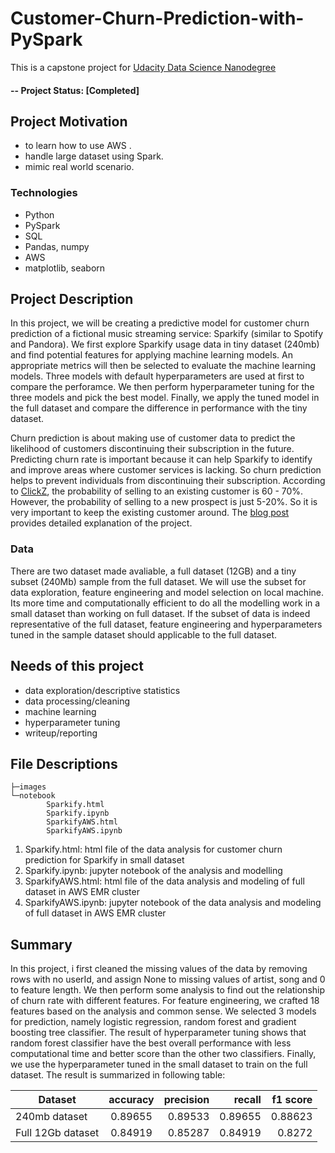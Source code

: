 # Customer-Churn-Prediction-with-PySpark

This is a capstone project for [Udacity Data Science Nanodegree](https://www.udacity.com/course/data-scientist-nanodegree--nd025) 

#### -- Project Status: [Completed]

## Project Motivation

* to learn how to use AWS .
* handle large dataset using Spark.
* mimic real world scenario.


### Technologies
* Python
* PySpark
* SQL
* Pandas, numpy
* AWS
* matplotlib, seaborn

## Project Description
In this project, we will be creating a predictive model for customer churn prediction of a fictional music streaming service: Sparkify (similar to Spotify and Pandora). We first explore Sparkify usage data in tiny dataset (240mb) and find potential features for applying machine learning models. An appropriate metrics will then be selected to evaluate the machine learning models. Three models with default hyperparameters are used at first to compare the perforamce. We then perform hyperparameter tuning for the three models and pick the best model. Finally, we apply the tuned model in the full dataset and compare the difference in performance with the tiny dataset.   

Churn prediction is about making use of customer data to predict the likelihood of customers discontinuing their subscription in the future. Predicting churn rate is important because it can help Sparkify to identify and improve areas where customer services is lacking. So churn prediction helps to prevent individuals from discontinuing their subscription. According to [ClickZ](https://www.clickz.com/are-ecommerce-customer-retention-strategies-improving/105454/), the probability of selling to an existing customer is 60 - 70%. However, the probability of selling to a new prospect is just 5-20%.
So it is very important to keep the existing customer around. The [blog post](https://andrew-siu12.github.io/2019-09-04-Customer-Churn-Prediction-with-PySpark/) provides detailed explanation of the project.

### Data
There are two dataset made avaliable, a full dataset (12GB) and a tiny subset (240Mb) sample from the full dataset. We will use the subset for data exploration, feature engineering and model selection on local machine. Its more time and computationally efficient to do all the modelling work in a small dataset than working on full dataset. If the subset of data is indeed representative of the full dataset, feature engineering and hyperparameters tuned in the sample dataset should applicable to the full dataset.


## Needs of this project

- data exploration/descriptive statistics
- data processing/cleaning
- machine learning
- hyperparameter tuning
- writeup/reporting

## File Descriptions
```
├─images
└─notebook
        Sparkify.html
        Sparkify.ipynb
        SparkifyAWS.html
        SparkifyAWS.ipynb
```
1. Sparkify.html: html file of the data analysis for customer churn prediction for Sparkify in small dataset
2. Sparkify.ipynb: jupyter notebook of the analysis and modelling
3. SparkifyAWS.html:  html file of the data analysis and modeling of full dataset in AWS EMR cluster
4. SparkifyAWS.ipynb: jupyter notebook of the data analysis and modeling of full dataset in AWS EMR cluster

## Summary

In this project, i first cleaned the missing values of the data by removing rows with no userId, and assign None to missing values of artist, song and 0 to feature length. We then perform some analysis to find out the relationship of churn rate with different features. For feature engineering, we crafted 18 features based on the analysis and common sense. We selected 3 models for prediction, namely logistic regression, random forest and gradient boosting tree classifier. The result of hyperparameter tuning shows that random forest classifier have the best overall performance with less computational time and better score than the other two classifiers. Finally, we use the hyperparameter tuned in the small dataset to train on the full dataset. The result is summarized in following table:

| Dataset      | accuracy | precision| recall | f1 score| 
| -------------   |:--------:| --------:| ------:| -------:|
| 240mb dataset | 0.89655|  0.89533|0.89655|0.88623|
| Full 12Gb dataset | 0.84919|  0.85287|0.84919|0.8272| 



